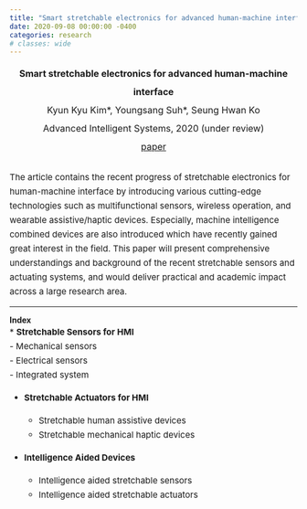```yaml
---
title: "Smart stretchable electronics for advanced human-machine interface"
date: 2020-09-08 00:00:00 -0400
categories: research
# classes: wide
---
```


<div style="font-size: medium; line-height: 2em;">
<center><strong> Smart stretchable electronics for advanced human-machine interface </strong> <br>
  Kyun Kyu Kim*, Youngsang Suh*, Seung Hwan Ko <br>
  Advanced Intelligent Systems, 2020 (under review) <br>
  <a href="/assets/pdf/Smart stretchable electronics for advanced human-machine interface.pdf" target="_blank">paper</a> <br> </center>
</div>

<div style="font-size: 15px; line-height: 25px;">
<br>
The article contains the recent progress of stretchable electronics for human-machine interface by introducing various cutting-edge technologies such as multifunctional sensors, wireless operation, and wearable assistive/haptic devices. Especially, machine intelligence combined devices are also introduced which have recently gained great interest in the field. This paper will present comprehensive understandings and background of the recent stretchable sensors and actuating systems, and would deliver practical and academic impact across a large research area. <br>  
</div>

<hr class="one">
<strong> Index </strong><br>

<div style="font-size: 15px; line-height: 25px;"> 
  * <strong> Stretchable Sensors for HMI </strong> <br>
  - Mechanical sensors <br>
  - Electrical sensors <br>
  - Integrated system <br>
  
* <strong>Stretchable Actuators for HMI </strong><br>
  - Stretchable human assistive devices <br>
  - Stretchable mechanical haptic devices <br>

* <strong>Intelligence Aided Devices </strong><br>
  - Intelligence aided stretchable sensors <br>
  - Intelligence aided stretchable actuators <br>

</div>
